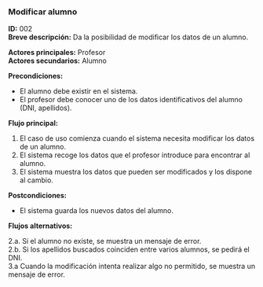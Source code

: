 ### **Modificar alumno**

**ID:** 002 <br>
**Breve descripción:** Da la posibilidad de modificar los datos de un alumno.

**Actores principales:** Profesor <br>
**Actores secundarios:** Alumno

**Precondiciones:**

+ El alumno debe existir en el sistema.
+ El profesor debe conocer uno de los datos identificativos del alumno (DNI, apellidos).

**Flujo principal:**

1. El caso de uso comienza cuando el sistema necesita modificar los datos de un alumno.
2. El sistema recoge los datos que el profesor introduce para encontrar al alumno.
3. El sistema muestra los datos que pueden ser modificados y los dispone al cambio.

**Postcondiciones:**

+ El sistema guarda los nuevos datos del alumno.

**Flujos alternativos:**

2.a. Si el alumno no existe, se muestra un mensaje de error.<br>
2.b. Si los apellidos buscados coinciden entre varios alumnos, se pedirá el DNI.<br>
3.a Cuando la modificación intenta realizar algo no permitido, se muestra un mensaje de error.

